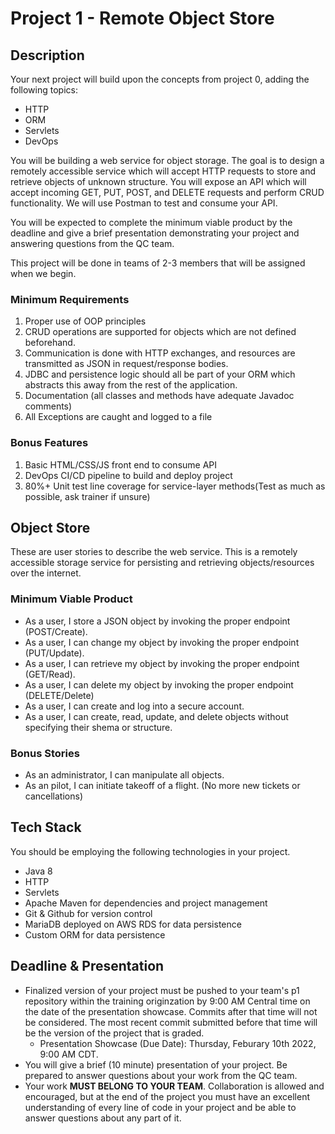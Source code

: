 # Project 1 - Remote Object Store

## Description

Your next project will build upon the concepts from project 0, adding the following topics:
 - HTTP
 - ORM
 - Servlets
 - DevOps

You will be building a web service for object storage. The goal is to design a remotely accessible service which will accept HTTP requests to store and retrieve objects of unknown structure. You will expose an API which will accept incoming GET, PUT, POST, and DELETE requests and perform CRUD functionality. We will use Postman to test and consume your API.

You will be expected to complete the minimum viable product by the deadline and give a brief presentation demonstrating your project and answering questions from the QC team.

This project will be done in teams of 2-3 members that will be assigned when we begin.

### Minimum Requirements
1. Proper use of OOP principles
4. CRUD operations are supported for objects which are not defined beforehand.
5. Communication is done with HTTP exchanges, and resources are transmitted as JSON in request/response bodies.
6. JDBC and persistence logic should all be part of your ORM which abstracts this away from the rest of the application.
7. Documentation (all classes and methods have adequate Javadoc comments)
8. All Exceptions are caught and logged to a file

### Bonus Features
1. Basic HTML/CSS/JS front end to consume API
1. DevOps CI/CD pipeline to build and deploy project
2. 80%+ Unit test line coverage for service-layer methods(Test as much as possible, ask trainer if unsure)


## Object Store
These are user stories to describe the web service. This is a remotely accessible storage service for persisting and retrieving objects/resources over the internet.

### Minimum Viable Product
* As a user, I store a JSON object by invoking the proper endpoint (POST/Create).
* As a user, I can change my object by invoking the proper endpoint (PUT/Update).
* As a user, I can retrieve my object by invoking the proper endpoint (GET/Read).
* As a user, I can delete my object by invoking the proper endpoint (DELETE/Delete)
* As a user, I can create and log into a secure account.
* As a user, I can create, read, update, and delete objects without specifying their shema or structure.

### Bonus Stories
* As an administrator, I can manipulate all objects.
* As an pilot, I can initiate takeoff of a flight. (No more new tickets or cancellations)

## Tech Stack
You should be employing the following technologies in your project.
 - Java 8
 - HTTP
 - Servlets
 - Apache Maven for dependencies and project management
 - Git & Github for version control
 - MariaDB deployed on AWS RDS for data persistence
 - Custom ORM for data persistence

## Deadline & Presentation
 - Finalized version of your project must be pushed to your team's p1 repository within the training originzation by 9:00 AM Central time on the date of the presentation showcase. Commits after that time will not be considered. The most recent commit submitted before that time will be the version of the project that is graded.
   - Presentation Showcase (Due Date): Thursday, Feburary 10th 2022, 9:00 AM CDT.
 - You will give a brief (10 minute) presentation of your project. Be prepared to answer questions about your work from the QC team.
 - Your work **MUST BELONG TO YOUR TEAM**. Collaboration is allowed and encouraged, but at the end of the project you must have an excellent understanding of every line of code in your project and be able to answer questions about any part of it.

